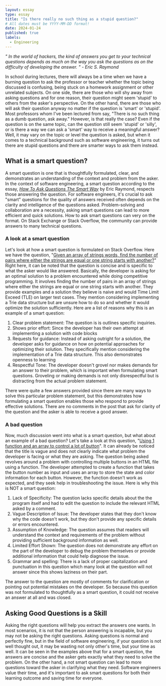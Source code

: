 ```yaml
---
layout: essay
type: essay
title: "Is there really no such thing as a stupid question?"
# All dates must be YYYY-MM-DD format!
date: 2024-01-24
published: true
labels:
  - Engineering
---
```


*" In the world of hackers, the kind of answers you get to your technical questions depends as much on the way you ask the questions as on the difficulty of developing the answer. " - Eric S. Raymond*

In school during lectures, there will always be a time when we have a burning question to ask the professor or teacher whether the topic being discussed is confusing, being stuck on a homework assignment or other unrelated subjects. On one side, there are those who will shy away from asking questions and for one reason, their question might seem 'stupid' to others from the asker's perspective. On the other hand, there are those who will ask their question anyway no matter if the question is 'smart' or 'stupid'. Most professors whom I've been lectured from say, "There is no such thing as a dumb question, ask away." However, is that really the case? Even if the question is on the same topic, can the question still seem 'stupid' or 'silly', or is there a way we can ask a 'smart' way to receive a meaningful answer? Well, it may vary on the topic or level the question is asked, but when it comes to a technical background such as software engineering, it turns out there are stupid questions and there are smarter ways to ask them instead.

## What is a smart question?

A smart question is one that is thoughtfully formulated, clear, and demonstrates an understanding of the context and problem from the asker. In the context of software engineering, a smart question according to the essay, <a href="http://www.catb.org/esr/faqs/smart-questions.html">*How To Ask Questions The Smart Way*</a> by Eric Raymond, respects those answering the question. For software engineers, it's crucial to ask "smart" questions for the quality of answers received often depends on the clarity and intelligence of the questions asked. Problem-solving and collaboration are a necessity, asking smart questions can lead to more efficient and quick solutions. How to ask smart questions can very on the format. On Stack Exchange or Stack Overflow, the community can provide answers to many technical questions.

### A look at a smart question

Let's look at how a smart question is formulated on Stack Overflow. Here we have the question, "<a href="https://stackoverflow.com/questions/77720836/given-an-array-of-strings-words-find-the-number-of-pairs-where-either-the-strin">Given an array of strings words, find the number of pairs where either the strings are equal or one string starts with another?</a>" Right here, it can be noted that the question is concise and is specific to what the asker would like answered. Basically, the developer is asking for an optimal solution to a problem encountered while doing competitive programming. It involves finding the number of pairs in an array of strings where either the strings are equal or one string starts with another. They provide examples and a solution they believe is naive and would Time Limit Exceed (TLE) on larger test cases. They mention considering implementing a Trie data structure but are unsure how to do so and whether it would optimize the solution sufficiently. Here are a list of reasons why this is an example of a smart question:

1. Clear problem statement: The question is is outlines specific inquiries.
2. Shows prior effort: Since the developer has their own attempt at implementing a solution with code blocks
3. Requests for guidance: Instead of asking outright for a solution, the developer asks for guidance on how on potential approaches for optimizing their solution. They specifically mention considering the implementation of a Trie data structure. This also demonstrates openness to learning
4. Respectful Tone: The developer doesn't grovel nor makes demands for an answer to their problem, which is important when formulating smart questions. Groveling or making demands is not only disrespectful but is distracting from the actual problem statement.

There were quite a few answers provided since there are many ways to solve this particular problem statement, but this demonstrates how formulating a smart question enables those who respond to provide effective solutions. There are no comments in the post that ask for clarity of the question and the asker is able to receive a good answer.

### A bad question

Now, much discussion went into what is a smart question, but what about an example of a bad question? Let's take a look at this question, "<a href="https://stackoverflow.com/questions/77882675/using-1-function-and-an-array-to-control-a-lot-of-button">Using 1 function and an array to control a lot of button</a>". It can already be noticed that the title is vague and does not clearly indicate what problem the developer is facing or what they are asking. The question being asked revolves around a problem with controlling multiple buttons in an HTML file using a function. The developer attempted to create a function that takes the button number as input and uses an array to store the state and color information for each button. However, the function doesn't work as expected, and they seek help in troubleshooting the issue. Here is why this is NOT a smart question:

1. Lack of Specificity: The question lacks specific details about the the program itself and had to edit the question to include the relevant HTML asked by a comment.
2. Vague Description of Issue: The developer states that they don't know why the code doesn't work, but they don't provide any specific details or errors encountered.
3. Assumption of Knowledge: The question assumes that readers will understand the context and requirements of the problem without providing sufficient background information as well.
5. Limited Effort Shown: The question does not demonstrate any effort on the part of the developer to debug the problem themselves or provide additional information that could help diagnose the issue.
6. Grammar and spelling: There is a lack of proper capitalization and punctuation in this question which many look at the question will not answer since this shows laziness on their part.

The answer to the question are mostly of comments for clarification or pointing out potential mistakes on the developer. So because this question was not formulated to thoughtfully as a smart question, it could not receive an answer at all and was closed.

## Asking Good Questions is a Skill

Asking the right questions will help you extract the answers one wants. In most scenarios, it is not that the person answering is incapable, but you may not be asking the right questions. Asking questions is normal and perfectly fine, but in the field of software engineering, if your question is not well thought out, it may be wasting not only other's time, but your time as well. It can be seen in the examples above that for a smart question, the answers are concise and the asker gets exactly what they need to solve the problem. On the other hand, a not smart question can lead to more questions toward the asker in clarifying what they need. Software engineers value their time, and it's important to ask smart questions for both their learning outcome and saving time for everyone.
